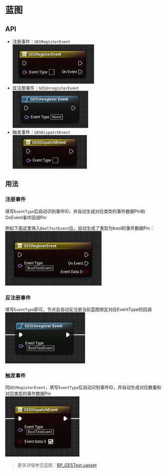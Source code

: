# 蓝图
## API
* 注册事件：`GESRegisterEvent`  
![注册事件](../Images/BP_GESRegister.png "GES Register Event")
* 反注册事件：`GESUnregisterEvent`  
![反注册事件](../Images/BP_GESUnregister.png "GES Unregister Event")
* 触发事件：`GESDispatchEvent`  
![触发事件](../Images/BP_GESDispatch.png "GES Dispatch Event")
## 用法
### 注册事件
填写`EventType`后自动识别事件ID，并自动生成对应类型的事件数据Pin和OnEvent事件回调Pin  

例如下面这里填入`BoolTestEvent`后，自动生成了类型为bool的事件数据Pin：  
![注册事件](../Images/BP_GESRegister1.png "GES Register Event")
### 反注册事件
填写`EventType`即可，节点会自动反注册当前蓝图绑定对应EventType的回调  
![反注册事件](../Images/BP_GESUnregister1.png "GES Unregister Event")
### 触发事件
同`GESRegisterEvent`，填写`EventType`后自动识别事件ID，并自动生成对应数量和对应类型的事件数据Pin  
![触发事件](../Images/BP_GESDispatch1.png "GES Dispatch Event")  

> 更多详情参见蓝图：[BP_GESTest.uasset](../../GESProj/Content/Blueprints/BP_GESTest.uasset)